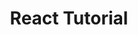 ---
title: 'React Tutorial'
description: 'Learn in an interactive environment. Understand how React works not just how to build with React.'
link: 'https://react-tutorial.app/'
imageURL: 'https://res.cloudinary.com/dc6mrv5cb/image/upload/v1701194204/personal-resources/learning/react-tutorial.app__ayf6qs.png'
---